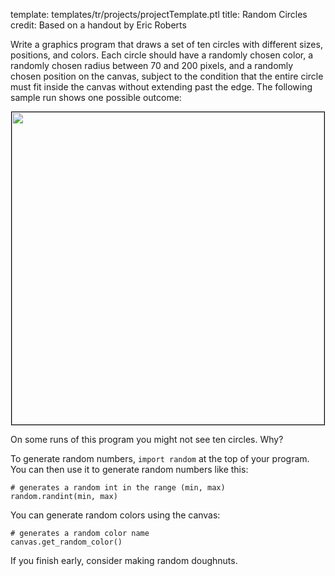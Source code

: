 template: templates/tr/projects/projectTemplate.ptl
title: Random Circles
credit: Based on a handout by Eric Roberts

Write a graphics program that draws a set of ten circles with different sizes, positions, and colors. Each circle should have a randomly chosen color, a randomly chosen radius between 70 and 200 pixels, and a randomly chosen position on the canvas, subject to the condition that the entire circle must fit inside the canvas without extending past the edge. The following sample run shows one possible outcome:

<center>
  <img style="width:500px;border: 1px solid #000000" src="{{pathToRoot}}img/projects/randomCircles/demo1.png">
</center>

On some runs of this program you might not see ten circles. Why?

To generate random numbers, `import random` at the top of your program.  You can then use it to generate random numbers like this:

```
# generates a random int in the range (min, max) 
random.randint(min, max)
```

You can generate random colors using the canvas:

```
# generates a random color name
canvas.get_random_color()
```

If you finish early, consider making random doughnuts.
